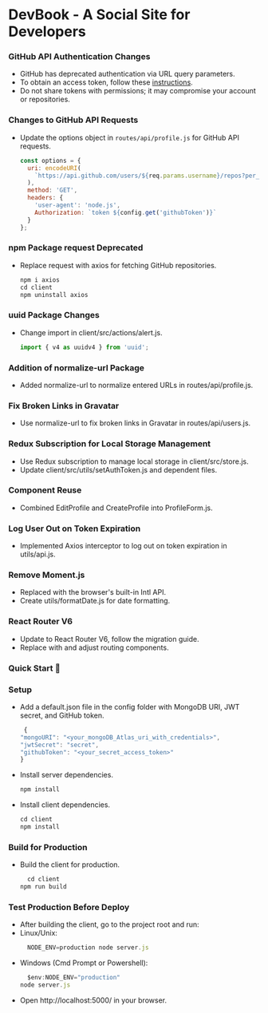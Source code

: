 # DevBook - A Social Site for Developers


### GitHub API Authentication Changes
- GitHub has deprecated authentication via URL query parameters.
- To obtain an access token, follow these [instructions](https://docs.github.com/en/authentication/keeping-your-account-and-data-secure/creating-a-personal-access-token).
- Do not share tokens with permissions; it may compromise your account or repositories.

### Changes to GitHub API Requests
- Update the options object in `routes/api/profile.js` for GitHub API requests.
  ```javascript
  const options = {
    uri: encodeURI(
      `https://api.github.com/users/${req.params.username}/repos?per_page=5&sort=created:asc`
    ),
    method: 'GET',
    headers: {
      'user-agent': 'node.js',
      Authorization: `token ${config.get('githubToken')}`
    }
  };

### npm Package request Deprecated
- Replace request with axios for fetching GitHub repositories.
   ```javascript
   npm i axios
   cd client
  npm uninstall axios

### uuid Package Changes
 - Change import in client/src/actions/alert.js.
   ```javascript
   import { v4 as uuidv4 } from 'uuid';

### Addition of normalize-url Package
 - Added normalize-url to normalize entered URLs in routes/api/profile.js.
   
### Fix Broken Links in Gravatar
- Use normalize-url to fix broken links in Gravatar in routes/api/users.js.
### Redux Subscription for Local Storage Management
- Use Redux subscription to manage local storage in client/src/store.js.
- Update client/src/utils/setAuthToken.js and dependent files.
  
### Component Reuse
- Combined EditProfile and CreateProfile into ProfileForm.js.
  
### Log User Out on Token Expiration
- Implemented Axios interceptor to log out on token expiration in utils/api.js.
  
### Remove Moment.js
- Replaced with the browser's built-in Intl API.
- Create utils/formatDate.js for date formatting.
  
### React Router V6
- Update to React Router V6, follow the migration guide.
- Replace <Switch /> with <Routes /> and adjust routing components.
  
### Quick Start 🚀
### Setup
- Add a default.json file in the config folder with MongoDB URI, JWT secret, and GitHub token.
  ```javascript
   {
  "mongoURI": "<your_mongoDB_Atlas_uri_with_credentials>",
  "jwtSecret": "secret",
  "githubToken": "<your_secret_access_token>"
  }
- Install server dependencies.
   ```javascript
   npm install
- Install client dependencies.
   ```javascript
   cd client
   npm install

### Build for Production
- Build the client for production.
    ```javascript
      cd client
    npm run build

### Test Production Before Deploy
- After building the client, go to the project root and run:
- Linux/Unix:
  ```javascript
    NODE_ENV=production node server.js
- Windows (Cmd Prompt or Powershell):
    ```javascript
      $env:NODE_ENV="production"
    node server.js

- Open http://localhost:5000/ in your browser.


